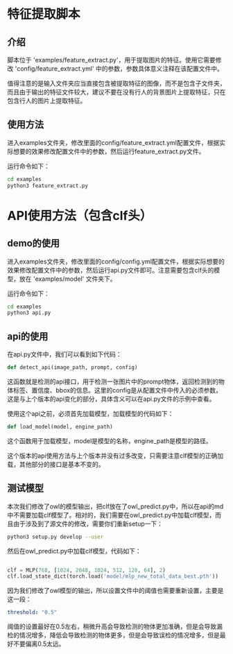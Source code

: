 # 特征提取脚本
## 介绍
脚本位于 'examples/feature_extract.py'，用于提取图片的特征。使用它需要修改 'config/feature_extract.yml' 中的参数，参数具体意义注释在该配置文件中。

值得注意的是输入文件夹应当直接包含被提取特征的图像，而不是包含子文件夹，而且由于输出的特征文件较大，建议不要在没有行人的背景图片上提取特征，只在包含行人的图片上提取特征。

## 使用方法
进入examples文件夹，修改里面的config/feature_extract.yml配置文件，根据实际想要的效果修改配置文件中的参数，然后运行feature_extract.py文件。

运行命令如下：
    
```bash
cd examples
python3 feature_extract.py
```

# API使用方法（包含clf头）
## demo的使用
进入examples文件夹，修改里面的config/config.yml配置文件，根据实际想要的效果修改配置文件中的参数，然后运行api.py文件即可。注意需要包含clf头的模型，放在 'examples/model' 文件夹下。

运行命令如下：

```bash
cd examples
python3 api.py
```

## api的使用

在api.py文件中，我们可以看到如下代码：

```python
def detect_api(image_path, prompt, config)
```

这函数就是检测的api接口，用于检测一张图片中的prompt物体，返回检测到的物体标签、置信度、bbox的信息。这里的config是从配置文件中传入的必须参数，这是与上个版本的api变化的部分，具体含义可以在api.py文件的示例中查看。

使用这个api之前，必须首先加载模型，加载模型的代码如下：

```python  
def load_model(model, engine_path)
```

这个函数用于加载模型，model是模型的名称，engine_path是模型的路径。

这个版本的api使用方法与上个版本并没有过多改变，只需要注意clf模型的正确加载，其他部分的接口是基本不变的。


## 测试模型

本次我们修改了owl的模型输出，把clf放在了owl_predict.py中，所以在api的md中不需要加载clf模型了。相对的，我们需要在owl_predict.py中加载clf模型，而且由于涉及到了源文件的修改，需要你们重新setup一下：

```bash
python3 setup.py develop --user
```

然后在owl_predict.py中加载clf模型，代码如下：

```python

clf = MLP(768, [1024, 2048, 1024, 512, 128, 64], 2)
clf.load_state_dict(torch.load('model/mlp_new_total_data_best.pth'))
```

因为我们修改了owl模型的输出，所以设置文件中的阈值也需要重新设置，主要是这一段：

```yaml
threshold: "0.5"                                                         # Threshold for the owl model (Try not to change this)
```

阈值的设置最好在0.5左右，稍微升高会导致检测的物体更加准确，但是会导致漏检的情况增多，降低会导致检测的物体更多，但是会导致误检的情况增多，但是最好不要偏离0.5太远。

